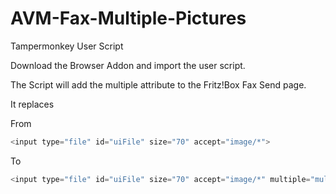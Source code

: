 # AVM-Fax-Multiple-Pictures
Tampermonkey User Script

Download the Browser Addon and import the user script.

The Script will add the multiple attribute to the Fritz!Box Fax Send page.

It replaces 

From
```javascript
<input type="file" id="uiFile" size="70" accept="image/*">
```

To
```javascript
<input type="file" id="uiFile" size="70" accept="image/*" multiple="multiple">
```
